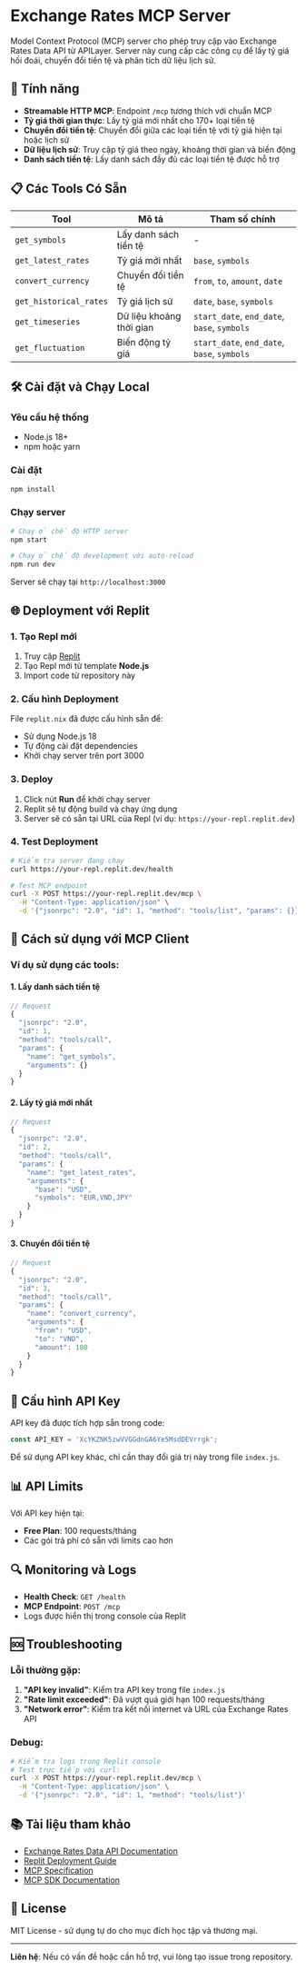# Exchange Rates MCP Server

Model Context Protocol (MCP) server cho phép truy cập vào Exchange Rates Data API từ APILayer. Server này cung cấp các công cụ để lấy tỷ giá hối đoái, chuyển đổi tiền tệ và phân tích dữ liệu lịch sử.

## 🚀 Tính năng

- **Streamable HTTP MCP**: Endpoint `/mcp` tương thích với chuẩn MCP
- **Tỷ giá thời gian thực**: Lấy tỷ giá mới nhất cho 170+ loại tiền tệ
- **Chuyển đổi tiền tệ**: Chuyển đổi giữa các loại tiền tệ với tỷ giá hiện tại hoặc lịch sử
- **Dữ liệu lịch sử**: Truy cập tỷ giá theo ngày, khoảng thời gian và biến động
- **Danh sách tiền tệ**: Lấy danh sách đầy đủ các loại tiền tệ được hỗ trợ

## 📋 Các Tools Có Sẵn

| Tool | Mô tả | Tham số chính |
|------|-------|---------------|
| `get_symbols` | Lấy danh sách tiền tệ | - |
| `get_latest_rates` | Tỷ giá mới nhất | `base`, `symbols` |
| `convert_currency` | Chuyển đổi tiền tệ | `from`, `to`, `amount`, `date` |
| `get_historical_rates` | Tỷ giá lịch sử | `date`, `base`, `symbols` |
| `get_timeseries` | Dữ liệu khoảng thời gian | `start_date`, `end_date`, `base`, `symbols` |
| `get_fluctuation` | Biến động tỷ giá | `start_date`, `end_date`, `base`, `symbols` |

## 🛠 Cài đặt và Chạy Local

### Yêu cầu hệ thống
- Node.js 18+
- npm hoặc yarn

### Cài đặt
```bash
npm install
```

### Chạy server
```bash
# Chạy ở chế độ HTTP server
npm start

# Chạy ở chế độ development với auto-reload
npm run dev
```

Server sẽ chạy tại `http://localhost:3000`

## 🌐 Deployment với Replit

### 1. Tạo Repl mới
1. Truy cập [Replit](https://replit.com)
2. Tạo Repl mới từ template **Node.js**
3. Import code từ repository này

### 2. Cấu hình Deployment
File `replit.nix` đã được cấu hình sẵn để:
- Sử dụng Node.js 18
- Tự động cài đặt dependencies
- Khởi chạy server trên port 3000

### 3. Deploy
1. Click nút **Run** để khởi chạy server
2. Replit sẽ tự động build và chạy ứng dụng
3. Server sẽ có sẵn tại URL của Repl (ví dụ: `https://your-repl.replit.dev`)

### 4. Test Deployment
```bash
# Kiểm tra server đang chạy
curl https://your-repl.replit.dev/health

# Test MCP endpoint
curl -X POST https://your-repl.replit.dev/mcp \
  -H "Content-Type: application/json" \
  -d '{"jsonrpc": "2.0", "id": 1, "method": "tools/list", "params": {}}'
```

## 📖 Cách sử dụng với MCP Client

### Ví dụ sử dụng các tools:

#### 1. Lấy danh sách tiền tệ
```javascript
// Request
{
  "jsonrpc": "2.0",
  "id": 1,
  "method": "tools/call",
  "params": {
    "name": "get_symbols",
    "arguments": {}
  }
}
```

#### 2. Lấy tỷ giá mới nhất
```javascript
// Request
{
  "jsonrpc": "2.0",
  "id": 2,
  "method": "tools/call",
  "params": {
    "name": "get_latest_rates",
    "arguments": {
      "base": "USD",
      "symbols": "EUR,VND,JPY"
    }
  }
}
```

#### 3. Chuyển đổi tiền tệ
```javascript
// Request
{
  "jsonrpc": "2.0",
  "id": 3,
  "method": "tools/call",
  "params": {
    "name": "convert_currency",
    "arguments": {
      "from": "USD",
      "to": "VND",
      "amount": 100
    }
  }
}
```

## 🔧 Cấu hình API Key

API key đã được tích hợp sẵn trong code:
```javascript
const API_KEY = 'XcYKZNK5zwVVGGdnGA6Ye5MsdDEVrrgk';
```

Để sử dụng API key khác, chỉ cần thay đổi giá trị này trong file `index.js`.

## 📊 API Limits

Với API key hiện tại:
- **Free Plan**: 100 requests/tháng
- Các gói trả phí có sẵn với limits cao hơn

## 🔍 Monitoring và Logs

- **Health Check**: `GET /health`
- **MCP Endpoint**: `POST /mcp`
- Logs được hiển thị trong console của Replit

## 🆘 Troubleshooting

### Lỗi thường gặp:
1. **"API key invalid"**: Kiểm tra API key trong file `index.js`
2. **"Rate limit exceeded"**: Đã vượt quá giới hạn 100 requests/tháng
3. **"Network error"**: Kiểm tra kết nối internet và URL của Exchange Rates API

### Debug:
```bash
# Kiểm tra logs trong Replit console
# Test trực tiếp với curl:
curl -X POST https://your-repl.replit.dev/mcp \
  -H "Content-Type: application/json" \
  -d '{"jsonrpc": "2.0", "id": 1, "method": "tools/list"}'
```

## 📚 Tài liệu tham khảo

- [Exchange Rates Data API Documentation](https://apilayer.com/marketplace/exchangerates_data-api#documentation-tab)
- [Replit Deployment Guide](https://docs.replit.com/category/replit-deployments)
- [MCP Specification](https://platform.openai.com/docs/mcp)
- [MCP SDK Documentation](https://github.com/modelcontextprotocol/javascript-sdk)

## 📝 License

MIT License - sử dụng tự do cho mục đích học tập và thương mại.

---

**Liên hệ**: Nếu có vấn đề hoặc cần hỗ trợ, vui lòng tạo issue trong repository.
